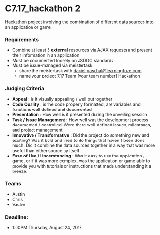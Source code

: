 # C7.17_hackathon 2

Hackathon project involving the combination of different data sources into an application or game

### Requirements
- Combine at least 3 **external** resources via AJAX requests and present their information in an application
- Must be documented loosely on JSDOC standards
- Must be issue-managed via meistertask 
  - share the meistertask with daniel.paschal@learningfuze.com
  - name your project 7.17 Team [your team number] Hackathon


### Judging Criteria
- **Appeal** : is it visually appealing / well put together
- **Code Quality** : is the code properly formatted, are variables and functions well defined and documented
- **Presentation** : How well is it presented during the unveiling session
- **Task / Issue Management** : How well was the development process documented / controlled.  Were there well-defined issues, milestones, and project management
- **Innovative / Transformative** : Did the project do something new and exciting?  Was it bold and tried to do things that haven't been done much.  Did it combine the data sources together in a way that was more useful than either source by itself
- **Ease of Use / Understanding** : Was it easy to use the application / game, or if it was more complex, was the application or game able to provide you with tutorials or instructions that made understanding it a breeze.


### Teams
  - Austin
  - Chris
  - Vache

### Deadline: 
- 1:00PM Thursday, August 24, 2017